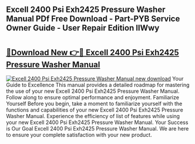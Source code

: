 ## Excell 2400 Psi Exh2425 Pressure Washer Manual PDf Free Download - Part-PYB Service Owner Guide - User Repair Edition lIWwy

# <h2><a href="http://bc75841.oget.top/?id=Excell+2400+Psi+Exh2425+Pressure+Washer+Manual">🔗Download New 👉🔴 Excell 2400 Psi Exh2425 Pressure Washer Manual</a></h2>

[![Excell 2400 Psi Exh2425 Pressure Washer Manual new download](https://i.imgur.com/5g1atiW.png)](http://bc75841.oget.top/?id=Excell+2400+Psi+Exh2425+Pressure+Washer+Manual)
Your Guide to Excellence This manual provides a detailed roadmap for mastering the use of your new Excell 2400 Psi Exh2425 Pressure Washer Manual. Follow along to ensure optimal performance and enjoyment. Familiarize Yourself Before you begin, take a moment to familiarize yourself with the functions and capabilities of your new Excell 2400 Psi Exh2425 Pressure Washer Manual. Experience the efficiency of list of features while using your new Excell 2400 Psi Exh2425 Pressure Washer Manual. Your Success is Our Goal Excell 2400 Psi Exh2425 Pressure Washer Manual. We are here to ensure your complete satisfaction with your new product.
